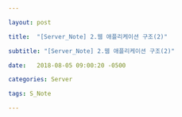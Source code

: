 ```yaml
---

layout: post

title:  "[Server_Note] 2.웹 애플리케이션 구조(2)"

subtitle: "[Server_Note] 2.웹 애플리케이션 구조(2)"

date:   2018-08-05 09:00:20 -0500

categories: Server

tags: S_Note

---
```


## 